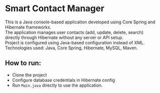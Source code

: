 # Smart Contact Manager

This is a Java console-based application developed using Core Spring and Hibernate frameworks.  
The application manages user contacts (add, update, delete, search) directly through Hibernate without any server or API setup.  
Project is configured using Java-based configuration instead of XML.  
Technologies used: Java, Core Spring, Hibernate, MySQL, Maven.

## How to run:
- Clone the project
- Configure database credentials in Hibernate config
- Run `Main.java` directly to use the application.
